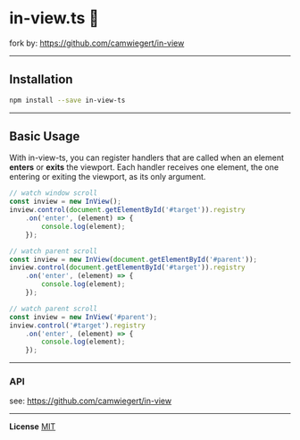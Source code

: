 # in-view.ts :eyes:
fork by: https://github.com/camwiegert/in-view

---

## Installation

```sh
npm install --save in-view-ts
```

---

## Basic Usage

With in-view-ts, you can register handlers that are called when an element **enters** or **exits** the viewport. Each handler receives one element, the one entering or exiting the viewport, as its only argument.

```js
// watch window scroll
const inview = new InView();
inview.control(document.getElementById('#target')).registry
    .on('enter', (element) => {
        console.log(element);
    });
```

```js
// watch parent scroll
const inview = new InView(document.getElementById('#parent'));
inview.control(document.getElementById('#target')).registry
    .on('enter', (element) => {
        console.log(element);
    });
```

```js
// watch parent scroll
const inview = new InView('#parent');
inview.control('#target').registry
    .on('enter', (element) => {
        console.log(element);
    });
```

---

### API
see: https://github.com/camwiegert/in-view

---

**License** [MIT](https://opensource.org/licenses/MIT)
